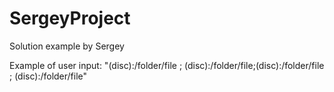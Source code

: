 # SergeyProject
Solution example by Sergey

Example of user input: "(disc):/folder/file ; (disc):/folder/file;(disc):/folder/file       ; (disc):/folder/file"
